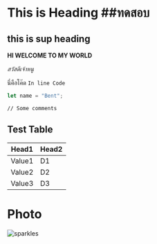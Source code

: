 # This is Heading ##ทดสอบ

## this is sup heading

**HI WELCOME TO MY WORLD**

_สวัสดีเจ้าหนู_

นี่คือโค๊ด `In line Code`

```javascript
let name = "Bent";
```

    // Some comments

## Test Table

| Head1  | Head2 |
| ------ | ----- |
| Value1 | D1    |
| Value2 | D2    |
| Value3 | D3    |

# Photo

![sparkles](https://images.pexels.com/photos/207962/pexels-photo-207962.jpeg?cs=srgb&dl=pexels-pixabay-207962.jpg&fm=jpg)
